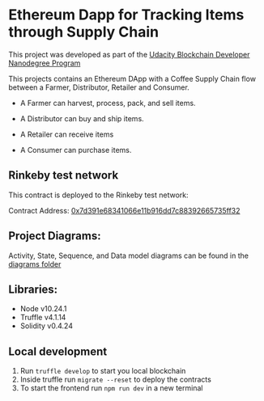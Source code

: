 # Ethereum Dapp for Tracking Items through Supply Chain

This project was developed as part of the [Udacity Blockchain Developer Nanodegree Program](https://www.udacity.com/course/blockchain-developer-nanodegree--nd1309)

This projects contains an Ethereum DApp with a Coffee Supply Chain flow between a Farmer, Distributor,
 Retailer and Consumer. 
- A Farmer can harvest, process, pack, and sell items.

- A Distributor can buy and ship items. 
- A Retailer can receive items
- A Consumer can purchase items.

## Rinkeby test network

This contract is deployed to the Rinkeby test network:

Contract Address: [0x7d391e68341066e11b916dd7c88392665735ff32](https://rinkeby.etherscan.io/address/0x7d391e68341066e11b916dd7c88392665735ff32)

## Project Diagrams:
Activity, State, Sequence, and Data model diagrams can be found in the [diagrams folder](diagrams)

## Libraries:

- Node v10.24.1
- Truffle v4.1.14
- Solidity v0.4.24

## Local development

1. Run `truffle develop` to start you local blockchain
2. Inside truffle run `migrate --reset` to deploy the contracts
3. To start the frontend run `npm run dev` in a new terminal

